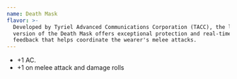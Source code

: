 ```yaml
---
name: Death Mask
flavor: >-
  Developed by Tyriel Advanced Communications Corporation (TACC), the latest
  version of the Death Mask offers exceptional protection and real-time data
  feedback that helps coordinate the wearer's melee attacks.
---
```

- +1 AC.
- +1 on melee attack and damage rolls